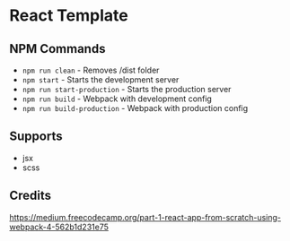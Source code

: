 # React Template

## NPM Commands

- `npm run clean` - Removes /dist folder
- `npm start` - Starts the development server
- `npm run start-production` - Starts the production server
- `npm run build` - Webpack with development config
- `npm run build-production` - Webpack with production config


## Supports

- jsx
- scss

## Credits

https://medium.freecodecamp.org/part-1-react-app-from-scratch-using-webpack-4-562b1d231e75
